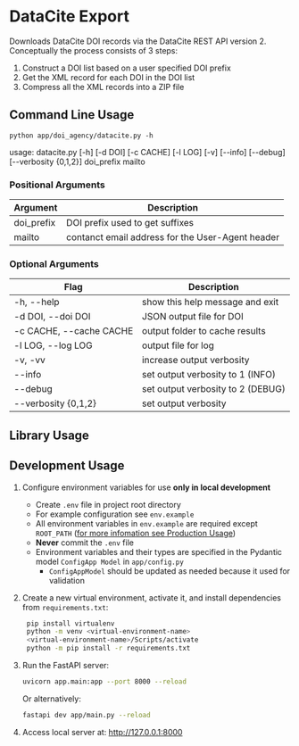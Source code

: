 # DataCite Export

Downloads DataCite DOI records via the DataCite REST API version 2. Conceptually the process consists of 3 steps:

1. Construct a DOI list based on a user specified DOI prefix
2. Get the XML record for each DOI in the DOI list
3. Compress all the XML records into a ZIP file

## Command Line Usage

```
python app/doi_agency/datacite.py -h
```
usage: datacite.py [-h] [-d DOI] [-c CACHE] [-l LOG] [-v] [--info] [--debug] [--verbosity {0,1,2}] doi_prefix mailto

### Positional Arguments
|Argument|Description|
|--------|-----------|
|doi_prefix|DOI prefix used to get suffixes|
|mailto|contanct email address for the User-Agent header|


### Optional Arguments
|Flag|Description|
|----|-----------|
|-h, --help|show this help message and exit|
|-d DOI, --doi DOI|JSON output file for DOI|
|-c CACHE, --cache CACHE|output folder to cache results|
|-l LOG, --log LOG|output file for log|
|-v, -vv|increase output verbosity|
|--info|set output verbosity to 1 (INFO)|
|--debug|set output verbosity to 2 (DEBUG)|
|--verbosity {0,1,2}|set output verbosity|

## Library Usage

## Development Usage

1. Configure environment variables for use **only in local development**

   - Create `.env` file in project root directory
   - For example configuration see `env.example`
   - All environment variables in `env.example` are required except `ROOT_PATH` ([for more infomation see Production Usage](#production-usage))
   - **Never** commit the `.env` file
   - Environment variables and their types are specified in the Pydantic model `ConfigApp Model` in `app/config.py`
     - `ConfigAppModel` should be updated as needed because it used for validation

2. Create a new virtual environment, activate it, and install dependencies from `requirements.txt`:

   ```bash
    pip install virtualenv
    python -m venv <virtual-environment-name>
    <virtual-environment-name>/Scripts/activate
    python -m pip install -r requirements.txt
   ```

3. Run the FastAPI server:

   ```bash
   uvicorn app.main:app --port 8000 --reload
   ```

   Or alternatively:

   ```bash
   fastapi dev app/main.py --reload
   ```

4. Access local server at: http://127.0.0.1:8000

